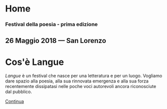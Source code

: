 <h1 class="main-title">Home</h1>

### Festival della poesia - prima edizione

## 26 Maggio 2018 — San Lorenzo

<div class="pure-g">
  <div class="box pure-u-1">
    <h1>Cos'è Langue</h1>
     <p><em>Langue</em> è un festival che nasce per una letteratura e per un luogo. Vogliamo dare spazio alla poesia, alla sua rinnovata emergenza e alla sua forza recentemente dissipatasi nelle poche voci autorevoli ancora riconosciute dal pubblico.
     </p>
     <a class="read-on" href="#langue">Continua</a>
  </div>
</div>
